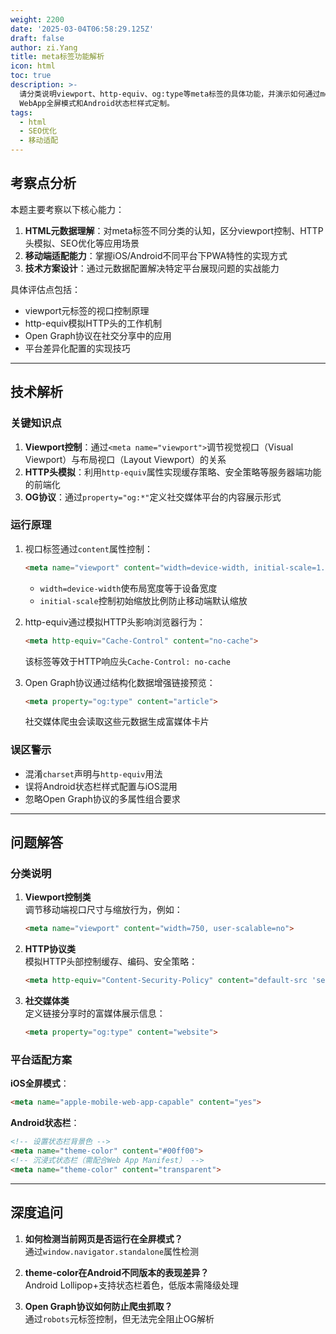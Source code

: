 ```yaml
---
weight: 2200
date: '2025-03-04T06:58:29.125Z'
draft: false
author: zi.Yang
title: meta标签功能解析
icon: html
toc: true
description: >-
  请分类说明viewport、http-equiv、og:type等meta标签的具体功能，并演示如何通过meta标签实现iOS
  WebApp全屏模式和Android状态栏样式定制。
tags:
  - html
  - SEO优化
  - 移动适配
---
```


## 考察点分析

本题主要考察以下核心能力：
1. **HTML元数据理解**：对meta标签不同分类的认知，区分viewport控制、HTTP头模拟、SEO优化等应用场景
2. **移动端适配能力**：掌握iOS/Android不同平台下PWA特性的实现方式
3. **技术方案设计**：通过元数据配置解决特定平台展现问题的实战能力

具体评估点包括：
- viewport元标签的视口控制原理
- http-equiv模拟HTTP头的工作机制
- Open Graph协议在社交分享中的应用
- 平台差异化配置的实现技巧

---

## 技术解析

### 关键知识点
1. **Viewport控制**：通过`<meta name="viewport">`调节视觉视口（Visual Viewport）与布局视口（Layout Viewport）的关系
2. **HTTP头模拟**：利用`http-equiv`属性实现缓存策略、安全策略等服务器端功能的前端化
3. **OG协议**：通过`property="og:*"`定义社交媒体平台的内容展示形式

### 运行原理
1. 视口标签通过`content`属性控制：
   ```html
   <meta name="viewport" content="width=device-width, initial-scale=1.0">
   ```
   - `width=device-width`使布局宽度等于设备宽度
   - `initial-scale`控制初始缩放比例防止移动端默认缩放

2. http-equiv通过模拟HTTP头影响浏览器行为：
   ```html
   <meta http-equiv="Cache-Control" content="no-cache">
   ```
   该标签等效于HTTP响应头`Cache-Control: no-cache`

3. Open Graph协议通过结构化数据增强链接预览：
   ```html
   <meta property="og:type" content="article">
   ```
   社交媒体爬虫会读取这些元数据生成富媒体卡片

### 误区警示
- 混淆`charset`声明与`http-equiv`用法
- 误将Android状态栏样式配置与iOS混用
- 忽略Open Graph协议的多属性组合要求

---

## 问题解答

### 分类说明
1. **Viewport控制类**  
   调节移动端视口尺寸与缩放行为，例如：
   ```html
   <meta name="viewport" content="width=750, user-scalable=no">
   ```

2. **HTTP协议类**  
   模拟HTTP头部控制缓存、编码、安全策略：
   ```html
   <meta http-equiv="Content-Security-Policy" content="default-src 'self'">
   ```

3. **社交媒体类**  
   定义链接分享时的富媒体展示信息：
   ```html
   <meta property="og:type" content="website">
   ```

### 平台适配方案
**iOS全屏模式**：  
```html
<meta name="apple-mobile-web-app-capable" content="yes">
```

**Android状态栏**：  
```html
<!-- 设置状态栏背景色 -->
<meta name="theme-color" content="#00ff00">
<!-- 沉浸式状态栏（需配合Web App Manifest） -->
<meta name="theme-color" content="transparent">
```

---

## 深度追问

1. **如何检测当前网页是否运行在全屏模式？**  
   通过`window.navigator.standalone`属性检测

2. **theme-color在Android不同版本的表现差异？**  
   Android Lollipop+支持状态栏着色，低版本需降级处理

3. **Open Graph协议如何防止爬虫抓取？**  
   通过`robots`元标签控制，但无法完全阻止OG解析